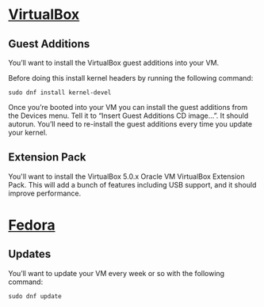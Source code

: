 [VirtualBox](https://www.virtualbox.org/)
==========

Guest Additions
---------------

You’ll want to install the VirtualBox guest additions into your VM.

Before doing this install kernel headers by running the following command:

    sudo dnf install kernel-devel

Once you’re booted into your VM you can install the guest additions from the Devices menu. Tell it to “Insert Guest Additions CD image...”. It should autorun. You’ll need to re-install the guest additions every time you update your kernel.

Extension Pack
--------------

You'll want to install the VirtualBox 5.0.x Oracle VM VirtualBox Extension Pack. This will add a bunch of features including USB support, and it should improve performance.

[Fedora](https://getfedora.org/)
======

Updates
-------

You’ll want to update your VM every week or so with the following command:

    sudo dnf update
